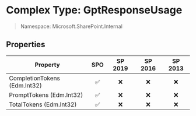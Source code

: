 # Complex Type: GptResponseUsage

> Namespace: Microsoft.SharePoint.Internal

## Properties

Property | SPO | SP 2019 | SP 2016 | SP 2013
----------|:---:|:-------:|:-------:|:-------:
CompletionTokens (Edm.Int32) | ✅ | ❌ | ❌ | ❌
PromptTokens (Edm.Int32) | ✅ | ❌ | ❌ | ❌
TotalTokens (Edm.Int32) | ✅ | ❌ | ❌ | ❌